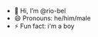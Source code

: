 - 👋 Hi, I’m @rio-bel
- 😄 Pronouns: he/him/male
- ⚡ Fun fact: i'm a boy

<!---
rio-bel/rio-bel is a ✨ special ✨ repository because its `README.md` (this file) appears on your GitHub profile.
You can click the Preview link to take a look at your changes.
--->
